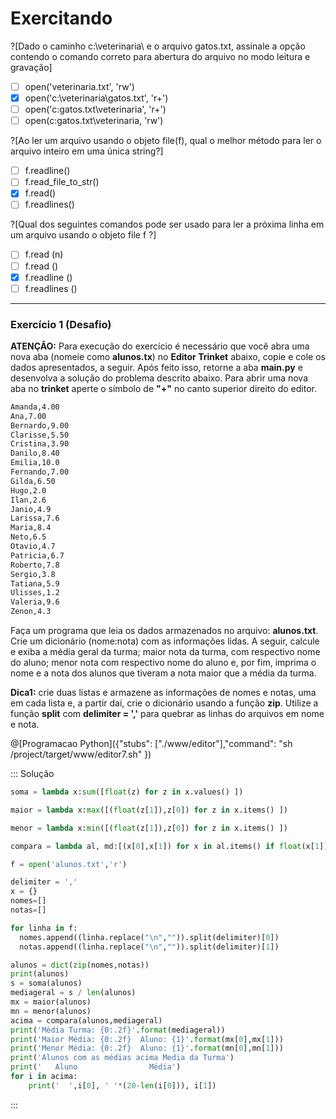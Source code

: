 # Exercitando

?[Dado o caminho c:\veterinaria\ e o arquivo gatos.txt, assinale a opção contendo o comando correto para abertura do arquivo no modo leitura e gravação]
-[ ] open('veterinaria.txt', 'rw')
-[x] open('c:\veterinaria\gatos.txt', 'r+')
-[ ] open('c:gatos.txt\veterinaria', 'r+')
-[ ] open(c:gatos.txt\veterinaria, 'rw')

?[Ao ler um arquivo usando o objeto file(f), qual o melhor método para ler o arquivo inteiro em uma única string?]
-[ ] f.readline()
-[ ] f.read_file_to_str()
-[x] f.read()
-[ ] f.readlines()

?[Qual dos seguintes comandos pode ser usado para ler a próxima linha em um arquivo usando o objeto file f ?]
-[ ] f.read (n)
-[ ] f.read ()
-[x] f.readline ()
-[ ] f.readlines ()
---
### <b> Exercício 1 (Desafio) </b>


**ATENÇÃO:** Para execução do exercício é necessário que você abra uma nova aba (nomeie como **alunos.tx**) no **Editor Trinket** abaixo, copie e cole os dados apresentados, a seguir. Após feito isso, retorne a aba **main.py** e desenvolva a solução do problema descrito abaixo. 
Para abrir uma nova aba no **trinket** aperte o símbolo de **"+"** no canto superior direito do editor.
``` txt
Amanda,4.00
Ana,7.00
Bernardo,9.00
Clarisse,5.50
Cristina,3.90
Danilo,8.40
Emilia,10.0
Fernando,7.00
Gilda,6.50
Hugo,2.0
Ilan,2.6
Janio,4.9
Larissa,7.6
Maria,8.4
Neto,6.5
Otavio,4.7
Patricia,6.7
Roberto,7.8
Sergio,3.8
Tatiana,5.9
Ulisses,1.2
Valeria,9.6
Zenon,4.3
```
Faça um programa que leia os dados armazenados no arquivo: **alunos.txt**. Crie um dicionário (nome:nota) com as informações lidas. A seguir, calcule e exiba a média geral da turma; maior nota da turma, com respectivo nome do aluno; menor nota com respectivo nome do aluno e, por fim, imprima o nome e a nota dos alunos que tiveram a nota maior que a média da turma. <br>  

**Dica1:** crie duas listas e armazene as informações de nomes e notas, uma em cada lista e, a partir daí, crie o dicionário usando a função **zip**. Utilize a função **split** com **delimiter = ','** para quebrar as linhas do arquivos em nome e nota.
 

@[Programacao Python]({"stubs": ["./www/editor"],"command": "sh /project/target/www/editor7.sh" })

::: Solução
``` python
soma = lambda x:sum([float(z) for z in x.values() ])

maior = lambda x:max([(float(z[1]),z[0]) for z in x.items() ])

menor = lambda x:min([(float(z[1]),z[0]) for z in x.items() ])

compara = lambda al, md:[(x[0],x[1]) for x in al.items() if float(x[1]) > md]

f = open('alunos.txt','r')

delimiter = ','
x = {}
nomes=[]
notas=[]

for linha in f:
  nomes.append((linha.replace("\n","")).split(delimiter)[0])
  notas.append((linha.replace("\n","")).split(delimiter)[1])

alunos = dict(zip(nomes,notas))
print(alunos)
s = soma(alunos)
mediageral = s / len(alunos)
mx = maior(alunos)
mn = menor(alunos)
acima = compara(alunos,mediageral)
print('Média Turma: {0:.2f}'.format(mediageral))
print('Maior Média: {0:.2f}  Aluno: {1}'.format(mx[0],mx[1]))
print('Menor Média: {0:.2f}  Aluno: {1}'.format(mn[0],mn[1]))
print('Alunos com as médias acima Media da Turma')
print('   Aluno                Média')
for i in acima:
    print('  ',i[0], ' '*(20-len(i[0])), i[1])
```
:::

